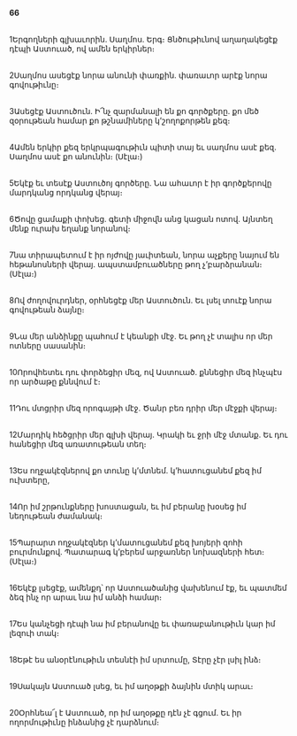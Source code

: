 **66**

\
1Երգողների գլխաւորին. Սաղմոս. Երգ։ Ցնծութիւնով աղաղակեցէք դէպի Աստուած, ով ամեն երկիրներ։

\
2Սաղմոս ասեցէք նորա անունի փառքին. փառաւոր արէք նորա գովութիւնը։

\
3Ասեցէք Աստուծուն. Ի՜նչ զարմանալի են քո գործքերը. քո մեծ զօրութեան համար քո թշնամիները կ’շողոքորթեն քեզ։

\
4Ամեն երկիր քեզ երկրպագութիւն պիտի տայ եւ սաղմոս ասէ քեզ. Սաղմոս ասէ քո անունին։ (Սէլա։)

\
5Եկէք եւ տեսէք Աստուծոյ գործերը. Նա ահաւոր է իր գործքերովը մարդկանց որդկանց վերայ։

\
6Ծովը ցամաքի փոխեց. գետի միջովն անց կացան ոտով. Այնտեղ մենք ուրախ եղանք նորանով։

\
7նա տիրապետում է իր ոյժովը յաւիտեան, նորա աչքերը նայում են հեթանոսների վերայ. ապստամբուածները թող չ’բարձրանան։ (Սէլա։)

\
8Ով ժողովուրդներ, օրհնեցէք մեր Աստուծուն. Եւ լսել տուէք նորա գովութեան ձայնը։

\
9Նա մեր անձինքը պահում է կեանքի մէջ. Եւ թող չէ տալիս որ մեր ոտները սասանին։

\
10Որովհետեւ դու փորձեցիր մեզ, ով Աստուած. քննեցիր մեզ ինչպէս որ արծաթը քննվում է։

\
11Դու մտցրիր մեզ որոգայթի մէջ. Ծանր բեռ դրիր մեր մէջքի վերայ։

\
12Մարդիկ հեծցրիր մեր գլխի վերայ. Կրակի եւ ջրի մէջ մտանք. Եւ դու հանեցիր մեզ առատութեան տեղ։

\
13Ես ողջակէզներով քո տունը կ’մտնեմ. կ’հատուցանեմ քեզ իմ ուխտերը,

\
14Որ իմ շրթունքները խոստացան, եւ իմ բերանը խօսեց իմ նեղութեան ժամանակ։

\
15Պարարտ ողջակէզներ կ’մատուցանեմ քեզ խոյերի զոհի բուրմունքով. Պատարագ կ’բերեմ արջառներ նոխազների հետ։ (Սէլա։)

\
16Եկէք լսեցէք, ամենքդ՝ որ Աստուածանից վախենում էք, եւ պատմեմ ձեզ ինչ որ արաւ նա իմ անձի համար։

\
17Ես կանչեցի դէպի նա իմ բերանովը եւ փառաբանութիւն կար իմ լեզուի տակ։

\
18Եթէ ես անօրէնութիւն տեսնէի իմ սրտումը, Տէրը չէր լսիլ ինձ։

\
19Սակայն Աստուած լսեց, եւ իմ աղօթքի ձայնին մտիկ արաւ։

\
20Օրհնեա՜լ է Աստուած, որ իմ աղօթքը դէն չէ գցում. Եւ իր ողորմութիւնը ինձանից չէ դարձնում։
